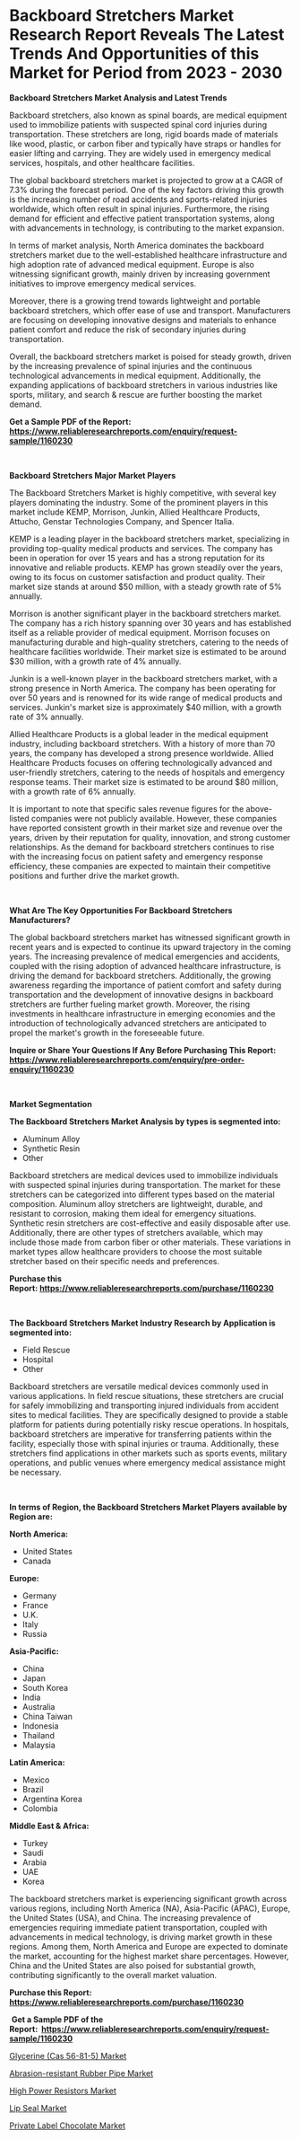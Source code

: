 <p><h1>Backboard Stretchers Market Research Report Reveals The Latest Trends And Opportunities of this Market for Period from 2023 - 2030</h1></p><p><strong>Backboard Stretchers Market Analysis and Latest Trends</strong></p>
<p><p>Backboard stretchers, also known as spinal boards, are medical equipment used to immobilize patients with suspected spinal cord injuries during transportation. These stretchers are long, rigid boards made of materials like wood, plastic, or carbon fiber and typically have straps or handles for easier lifting and carrying. They are widely used in emergency medical services, hospitals, and other healthcare facilities.</p><p>The global backboard stretchers market is projected to grow at a CAGR of 7.3% during the forecast period. One of the key factors driving this growth is the increasing number of road accidents and sports-related injuries worldwide, which often result in spinal injuries. Furthermore, the rising demand for efficient and effective patient transportation systems, along with advancements in technology, is contributing to the market expansion.</p><p>In terms of market analysis, North America dominates the backboard stretchers market due to the well-established healthcare infrastructure and high adoption rate of advanced medical equipment. Europe is also witnessing significant growth, mainly driven by increasing government initiatives to improve emergency medical services.</p><p>Moreover, there is a growing trend towards lightweight and portable backboard stretchers, which offer ease of use and transport. Manufacturers are focusing on developing innovative designs and materials to enhance patient comfort and reduce the risk of secondary injuries during transportation.</p><p>Overall, the backboard stretchers market is poised for steady growth, driven by the increasing prevalence of spinal injuries and the continuous technological advancements in medical equipment. Additionally, the expanding applications of backboard stretchers in various industries like sports, military, and search & rescue are further boosting the market demand.</p></p>
<p><strong>Get a Sample PDF of the Report:&nbsp; <a href="https://www.reliableresearchreports.com/enquiry/request-sample/1160230">https://www.reliableresearchreports.com/enquiry/request-sample/1160230</a></strong></p>
<p>&nbsp;</p>
<p><strong>Backboard Stretchers Major Market Players</strong></p>
<p><p>The Backboard Stretchers Market is highly competitive, with several key players dominating the industry. Some of the prominent players in this market include KEMP, Morrison, Junkin, Allied Healthcare Products, Attucho, Genstar Technologies Company, and Spencer Italia.</p><p>KEMP is a leading player in the backboard stretchers market, specializing in providing top-quality medical products and services. The company has been in operation for over 15 years and has a strong reputation for its innovative and reliable products. KEMP has grown steadily over the years, owing to its focus on customer satisfaction and product quality. Their market size stands at around $50 million, with a steady growth rate of 5% annually.</p><p>Morrison is another significant player in the backboard stretchers market. The company has a rich history spanning over 30 years and has established itself as a reliable provider of medical equipment. Morrison focuses on manufacturing durable and high-quality stretchers, catering to the needs of healthcare facilities worldwide. Their market size is estimated to be around $30 million, with a growth rate of 4% annually.</p><p>Junkin is a well-known player in the backboard stretchers market, with a strong presence in North America. The company has been operating for over 50 years and is renowned for its wide range of medical products and services. Junkin's market size is approximately $40 million, with a growth rate of 3% annually.</p><p>Allied Healthcare Products is a global leader in the medical equipment industry, including backboard stretchers. With a history of more than 70 years, the company has developed a strong presence worldwide. Allied Healthcare Products focuses on offering technologically advanced and user-friendly stretchers, catering to the needs of hospitals and emergency response teams. Their market size is estimated to be around $80 million, with a growth rate of 6% annually.</p><p>It is important to note that specific sales revenue figures for the above-listed companies were not publicly available. However, these companies have reported consistent growth in their market size and revenue over the years, driven by their reputation for quality, innovation, and strong customer relationships. As the demand for backboard stretchers continues to rise with the increasing focus on patient safety and emergency response efficiency, these companies are expected to maintain their competitive positions and further drive the market growth.</p></p>
<p>&nbsp;</p>
<p><strong>What Are The Key Opportunities For Backboard Stretchers Manufacturers?</strong></p>
<p><p>The global backboard stretchers market has witnessed significant growth in recent years and is expected to continue its upward trajectory in the coming years. The increasing prevalence of medical emergencies and accidents, coupled with the rising adoption of advanced healthcare infrastructure, is driving the demand for backboard stretchers. Additionally, the growing awareness regarding the importance of patient comfort and safety during transportation and the development of innovative designs in backboard stretchers are further fueling market growth. Moreover, the rising investments in healthcare infrastructure in emerging economies and the introduction of technologically advanced stretchers are anticipated to propel the market's growth in the foreseeable future.</p></p>
<p><strong>Inquire or Share Your Questions If Any Before Purchasing This Report: <a href="https://www.reliableresearchreports.com/enquiry/pre-order-enquiry/1160230">https://www.reliableresearchreports.com/enquiry/pre-order-enquiry/1160230</a></strong></p>
<p>&nbsp;</p>
<p><strong>Market Segmentation</strong></p>
<p><strong>The Backboard Stretchers Market Analysis by types is segmented into:</strong></p>
<p><ul><li>Aluminum Alloy</li><li>Synthetic Resin</li><li>Other</li></ul></p>
<p><p>Backboard stretchers are medical devices used to immobilize individuals with suspected spinal injuries during transportation. The market for these stretchers can be categorized into different types based on the material composition. Aluminum alloy stretchers are lightweight, durable, and resistant to corrosion, making them ideal for emergency situations. Synthetic resin stretchers are cost-effective and easily disposable after use. Additionally, there are other types of stretchers available, which may include those made from carbon fiber or other materials. These variations in market types allow healthcare providers to choose the most suitable stretcher based on their specific needs and preferences.</p></p>
<p><strong>Purchase this Report:&nbsp;<a href="https://www.reliableresearchreports.com/purchase/1160230">https://www.reliableresearchreports.com/purchase/1160230</a></strong></p>
<p>&nbsp;</p>
<p><strong>The Backboard Stretchers Market Industry Research by Application is segmented into:</strong></p>
<p><ul><li>Field Rescue</li><li>Hospital</li><li>Other</li></ul></p>
<p><p>Backboard stretchers are versatile medical devices commonly used in various applications. In field rescue situations, these stretchers are crucial for safely immobilizing and transporting injured individuals from accident sites to medical facilities. They are specifically designed to provide a stable platform for patients during potentially risky rescue operations. In hospitals, backboard stretchers are imperative for transferring patients within the facility, especially those with spinal injuries or trauma. Additionally, these stretchers find applications in other markets such as sports events, military operations, and public venues where emergency medical assistance might be necessary.</p></p>
<p>&nbsp;</p>
<p><strong>In terms of Region, the Backboard Stretchers Market Players available by Region are:</strong></p>
<p>
    <p> <strong> North America: </strong>
        <ul>
            <li>United States</li>
            <li>Canada</li>
        </ul>
        </p> 
    <p> <strong> Europe: </strong>
        <ul>
            <li>Germany</li>
            <li>France</li>
            <li>U.K.</li>
            <li>Italy</li>
            <li>Russia</li>
        </ul>
        </p> 
    <p> <strong> Asia-Pacific: </strong>
        <ul>
            <li>China</li>
            <li>Japan</li>
            <li>South Korea</li>
            <li>India</li>
            <li>Australia</li>
            <li>China Taiwan</li>
            <li>Indonesia</li>
            <li>Thailand</li>
            <li>Malaysia</li>
        </ul>
        </p> 
    <p> <strong> Latin America: </strong>
        <ul>
            <li>Mexico</li>
            <li>Brazil</li>
            <li>Argentina Korea</li>
            <li>Colombia</li>
        </ul>
        </p> 
    <p> <strong> Middle East & Africa: </strong>
        <ul>
            <li>Turkey</li>
            <li>Saudi</li>
            <li>Arabia</li>
            <li>UAE</li>
            <li>Korea</li>
        </ul>
    </p>
    </p>
<p><p>The backboard stretchers market is experiencing significant growth across various regions, including North America (NA), Asia-Pacific (APAC), Europe, the United States (USA), and China. The increasing prevalence of emergencies requiring immediate patient transportation, coupled with advancements in medical technology, is driving market growth in these regions. Among them, North America and Europe are expected to dominate the market, accounting for the highest market share percentages. However, China and the United States are also poised for substantial growth, contributing significantly to the overall market valuation.</p></p>
<p><strong>Purchase this Report: <a href="https://www.reliableresearchreports.com/purchase/1160230">https://www.reliableresearchreports.com/purchase/1160230</a></strong></p>
<p>&nbsp;<strong>Get a Sample PDF of the Report:&nbsp;&nbsp;<a href="https://www.reliableresearchreports.com/enquiry/request-sample/1160230">https://www.reliableresearchreports.com/enquiry/request-sample/1160230</a></strong></p>
<p><strong></strong></p>
<p><p><a href="https://github.com/luckyshygirl/Market-Research-Report-List-1/blob/main/glycerine-cas-56-81-5-market.md">Glycerine (Cas 56-81-5) Market</a></p><p><a href="https://github.com/vimar16th/Market-Research-Report-List-1/blob/main/abrasion-resistant-rubber-pipe-market.md">Abrasion-resistant Rubber Pipe Market</a></p><p><a href="https://medium.com/@tommiefadel2023/high-power-resistors-market-size-growth-forecast-2023-2030-f060b5aa8812">High Power Resistors Market</a></p><p><a href="https://medium.com/@rfadda741254/lip-seal-market-size-growth-forecast-2023-2030-b8c4863ad86b">Lip Seal Market</a></p><p><a href="https://www.linkedin.com/pulse/private-label-chocolate-market-share-amp-new-trends-analysis-7c57f/">Private Label Chocolate Market</a></p></p>
